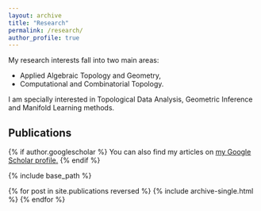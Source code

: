 ```yaml
---
layout: archive
title: "Research"
permalink: /research/
author_profile: true
---
```


My research interests fall into two main areas: 
* Applied Algebraic Topology and Geometry,
* Computational and Combinatorial Topology.

I am specially interested in Topological Data Analysis, Geometric Inference and  Manifold Learning methods.


## Publications

<nbsp>

{% if author.googlescholar %}
  You can also find my articles on <u><a href="{{author.googlescholar}}">my Google Scholar profile</a>.</u>
{% endif %}

{% include base_path %}

{% for post in site.publications reversed %}
  {% include archive-single.html %}
{% endfor %}
